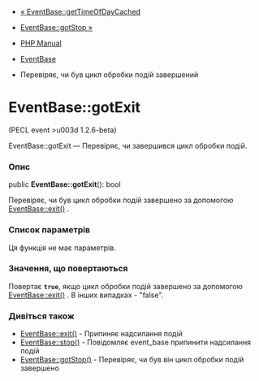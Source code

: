 - [« EventBase::getTimeOfDayCached](eventbase.gettimeofdaycached.md)
- [EventBase::gotStop »](eventbase.gotstop.md)

- [PHP Manual](index.md)
- [EventBase](class.eventbase.md)
- Перевіряє, чи був цикл обробки подій завершений

# EventBase::gotExit

(PECL event \>u003d 1.2.6-beta)

EventBase::gotExit — Перевіряє, чи завершився цикл обробки подій.

### Опис

public **EventBase::gotExit**(): bool

Перевіряє, чи був цикл обробки подій завершено за допомогою
[EventBase::exit()](eventbase.exit.md) .

### Список параметрів

Ця функція не має параметрів.

### Значення, що повертаються

Повертає **`true`**, якщо цикл обробки подій завершено за допомогою
[EventBase::exit()](eventbase.exit.md) . В інших випадках - "false".

### Дивіться також

- [EventBase::exit()](eventbase.exit.md) - Припиняє надсилання
подій
- [EventBase::stop()](eventbase.stop.md) - Повідомляє event_base
припинити надсилання подій
- [EventBase::gotStop()](eventbase.gotstop.md) - Перевіряє, чи був він
цикл обробки подій завершено
